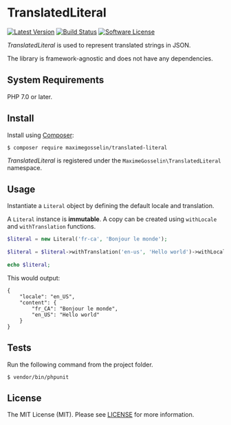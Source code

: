 # TranslatedLiteral

[![Latest Version](https://img.shields.io/github/release/maximegosselin/translated-literal.svg)](https://github.com/maximegosselin/translated-literal/releases)
[![Build Status](https://img.shields.io/travis/maximegosselin/translated-literal.svg)](https://travis-ci.org/maximegosselin/translated-literal)
[![Software License](https://img.shields.io/badge/license-MIT-blue.svg)](LICENSE)

*TranslatedLiteral* is used to represent translated strings in JSON.

The library is framework-agnostic and does not have any dependencies.


## System Requirements

PHP 7.0 or later.


## Install

Install using [Composer](https://getcomposer.org/):

```
$ composer require maximegosselin/translated-literal
```

*TranslatedLiteral* is registered under the `MaximeGosselin\TranslatedLiteral` namespace.


## Usage

Instantiate a `Literal` object by defining the default locale and translation.

A `Literal` instance is **immutable**. A copy can be created using `withLocale` and `withTranslation` functions.

```php
$literal = new Literal('fr-ca', 'Bonjour le monde');
 
$literal = $literal->withTranslation('en-us', 'Hello world')->withLocale('en-us');
 
echo $literal;
```

This would output:

```
{
    "locale": "en_US",
    "content": {
        "fr_CA": "Bonjour le monde",
        "en_US": "Hello world"
    }
}
```


## Tests

Run the following command from the project folder.
```
$ vendor/bin/phpunit
```


## License

The MIT License (MIT). Please see [LICENSE](LICENSE) for more information.

